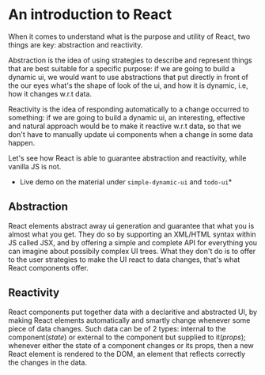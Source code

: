 # An introduction to React
When it comes to understand what is the purpose and utility of React, two things are key: abstraction and reactivity.

Abstraction is the idea of using strategies to describe and represent things that are best suitable for a specific purpose: if we are going to build a dynamic ui, we would want to use abstractions that put directly in front of the our eyes what's the shape of look of the ui, and how it is dynamic, i.e, how it changes w.r.t data.

Reactivity is the idea of responding automatically to a change occurred to something: if we are going to build a dynamic ui, an interesting, effective and natural approach would be to make it reactive w.r.t data, so that we don't have to manually update ui components when a change in some data happen.

Let's see how React is able to guarantee abstraction and reactivity, while vanilla JS is not.

* Live demo on the material under `simple-dynamic-ui` and `todo-ui`*

## Abstraction
React elements abstract away ui generation and guarantee that what you is almost what you get. They do so by supporting an XML/HTML syntax within JS called JSX, and by offering a simple and complete API for everything you can imagine about possibily complex UI trees. What they don't do is to offer to the user strategies to make the UI react to data changes, that's what React components offer.

## Reactivity
React components put together data with a declaritive and abstracted UI, by making React elements automatically and smartly change whenever some piece of data changes. Such data can be of 2 types: internal to the component(*state*) or external to the component but supplied to it(*props*); whenever either the state of a component changes or its props, then a new React element is rendered to the DOM, an element that reflects correctly the changes in the data.

